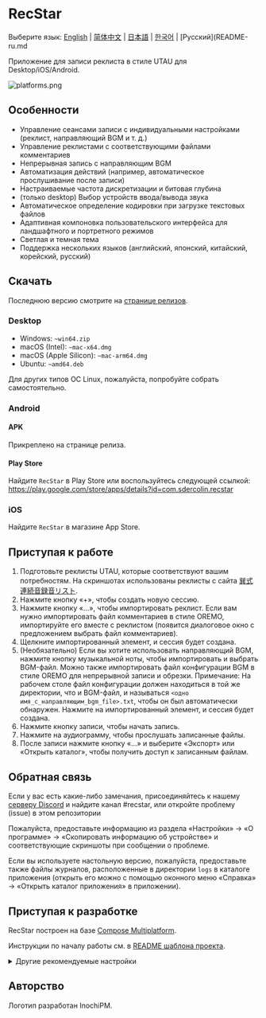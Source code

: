 # RecStar

Выберите язык: [English](README.md) | [简体中文](README-zhCN.md) | [日本語](README-ja.md) | [한국어](README-ko.md) | [Русский](README-ru.md

Приложение для записи реклиста в стиле UTAU для Desktop/iOS/Android.

![platforms.png](readme_images/platforms.png)

## Особенности

- Управление сеансами записи с индивидуальными настройками (реклист, направляющий BGM и т. д.)
- Управление реклистами с соответствующими файлами комментариев
- Непрерывная запись с направляющим BGM
- Автоматизация действий (например, автоматическое прослушивание после записи)
- Настраиваемые частота дискретизации и битовая глубина
- (только desktop) Выбор устройств ввода/вывода звука
- Автоматическое определение кодировки при загрузке текстовых файлов
- Адаптивная компоновка пользовательского интерфейса для ландшафтного и портретного режимов
- Светлая и темная тема
- Поддержка нескольких языков (английский, японский, китайский, корейский, русский)

## Скачать

Последнюю версию смотрите на [странице релизов](https://github.com/sdercolin/recstar/releases).

### Desktop

- Windows: `~win64.zip`
- macOS (Intel): `~mac-x64.dmg`
- macOS (Apple Silicon): `~mac-arm64.dmg`
- Ubuntu: `~amd64.deb`

Для других типов ОС Linux, пожалуйста, попробуйте собрать самостоятельно.

### Android

#### APK

Прикреплено на странице релиза.

#### Play Store

Найдите `RecStar` в Play Store или воспользуйтесь следующей ссылкой:
https://play.google.com/store/apps/details?id=com.sdercolin.recstar

### iOS

Найдите `RecStar` в магазине App Store.

## Приступая к работе

1. Подготовьте реклисты UTAU, которые соответствуют вашим потребностям. На скриншотах использованы реклисты
   с сайта [巽式連続音録音リスト](https://tatsu3.hateblo.jp/entry/ar426004).
3. Нажмите кнопку «+», чтобы создать новую сессию.
4. Нажмите кнопку «...», чтобы импортировать реклист. Если вам нужно импортировать файл комментариев в стиле OREMO,
   импортируйте его вместе с реклистом (появится диалоговое окно с предложением выбрать файл комментариев).
6. Щелкните импортированный элемент, и сессия будет создана.
7. (Необязательно) Если вы хотите использовать направляющий BGM, нажмите кнопку музыкальной ноты, чтобы импортировать и выбрать BGM-файл.
   Можно также импортировать файл конфигурации BGM в стиле OREMO для непрерывной записи и обрезки.
   Примечание: На рабочем столе файл конфигурации должен находиться в той же директории, что и BGM-файл, и называться `<одно имя_с_направляющим_bgm_file>.txt`,
   чтобы он был автоматически обнаружен. Нажмите на импортированный элемент, и сессия будет создана.
9. Нажмите кнопку записи, чтобы начать запись.
10. Нажмите на аудиограмму, чтобы прослушать записанные файлы.
11. После записи нажмите кнопку «...» и выберите «Экспорт» или «Открыть каталог», чтобы получить доступ к записанным файлам.

## Обратная связь

Если у вас есть какие-либо замечания, присоединяйтесь к нашему [серверу Discord](https://discord.gg/TyEcQ6P73y) и найдите канал #recstar,
или откройте проблему (issue) в этом репозитории

Пожалуйста, предоставьте информацию из раздела «Настройки» -> «О программе» -> «Скопировать информацию об устройстве» и соответствующие скриншоты при сообщении о проблеме.

Если вы используете настольную версию, пожалуйста, предоставьте также файлы журналов, расположенные в директории `logs` в каталоге приложения
(открыть его можно с помощью оконного меню «Справка» -> «Открыть каталог приложения» в приложении).

## Приступая к разработке

RecStar построен на базе [Compose Multiplatform](https://github.com/JetBrains/compose-jb).

Инструкции по началу работы см. в [README шаблона проекта](README-compose.md).

<details>
<summary>Другие рекомендуемые настройки</summary>

1. Установите плагин `Kotlin KDoc Formatter` и используйте следующие настройки:
   [![KDoc Formatter settings](readme_images/kdoc_settings.png)](readme_images/kdoc_settings.png)
2. Выполните команду `./gradlew addKtlintFormatGitPreCommitHook` один раз, чтобы добавить хук предварительной коммисии,
   который будет автоматически форматировать ваш код перед коммисией.
4. Если в файлах определения строк (например, [StringsEnglish.kt](shared/src/commonMain/kotlin/ui/string/StringEnglish.kt))
   форматтер Android Studio постоянно превращает импорт подстановочных символов в одиночный импорт, настройте параметры,
   чтобы разрешить импорт подстановочных символов в пакете `ui.string`.

</details>

## Авторство

Логотип разработан InochiPM.
